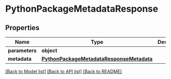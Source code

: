 # PythonPackageMetadataResponse

## Properties
Name | Type | Description | Notes
------------ | ------------- | ------------- | -------------
**parameters** | **object** |  |
**metadata** | [**PythonPackageMetadataResponseMetadata**](PythonPackageMetadataResponseMetadata.md) |  |

[[Back to Model list]](../README.md#documentation-for-models) [[Back to API list]](../README.md#documentation-for-api-endpoints) [[Back to README]](../README.md)
